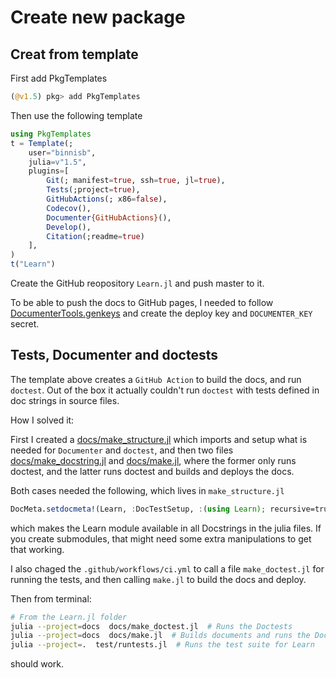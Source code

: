 # Create new package

## Creat from template
First add PkgTemplates
```julia
(@v1.5) pkg> add PkgTemplates
```
Then use the following template
```julia
using PkgTemplates
t = Template(; 
    user="binnisb",
    julia=v"1.5",
    plugins=[
        Git(; manifest=true, ssh=true, jl=true),
        Tests(;project=true),
        GitHubActions(; x86=false),
        Codecov(),
        Documenter{GitHubActions}(),
        Develop(),
        Citation(;readme=true)
    ],
)
t("Learn")
```

Create the GitHub reopository `Learn.jl` and push master to it.

To be able to push the docs to GitHub pages, I needed to follow [DocumenterTools.genkeys](https://juliadocs.github.io/Documenter.jl/stable/lib/public/#DocumenterTools.genkeys) and create the deploy key and `DOCUMENTER_KEY` secret.

## Tests, Documenter and doctests

The template above creates a `GitHub Action` to build the docs, and run `doctest`. Out of the box it actually couldn't run `doctest` with tests defined in doc strings in source files.

How I solved it:

First I created a [docs/make_structure.jl](docs/make_structucture.jl) which imports and setup what is needed for `Documenter` and `doctest`, and then two files [docs/make_docstring.jl](docs/make_docstring.jl) and [docs/make.jl](docs/make.jl), where the former only runs doctest, and the latter runs doctest and builds and deploys the docs.

Both cases needed the following, which lives in `make_structure.jl` 

```julia
DocMeta.setdocmeta!(Learn, :DocTestSetup, :(using Learn); recursive=true)
```
which makes the Learn module available in all Docstrings in the julia files. If you create submodules, that might need some extra manipulations to get that working.

I also chaged the `.github/workflows/ci.yml` to call a file `make_doctest.jl` for running the tests, and then calling `make.jl` to build the docs and deploy.

Then from terminal:

```bash
# From the Learn.jl folder
julia --project=docs  docs/make_doctest.jl  # Runs the Doctests
julia --project=docs  docs/make.jl  # Builds documents and runs the Doctests
julia --project=.  test/runtests.jl  # Runs the test suite for Learn
```
should work.